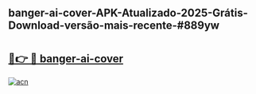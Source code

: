 ## banger-ai-cover-APK-Atualizado-2025-Grátis-Download-versão-mais-recente-#889yw

# <h2><a href="https://ainizakaria.my?title=banger-ai-cover&ref=20M">🔗👉 🔴 banger-ai-cover</a></h2>

[![acn](https://github.com/user-attachments/assets/0f9c940e-d8b0-45ae-aac7-cd30a18b3e1c)](https://ainizakaria.my?title=banger-ai-cover&ref=20M)

